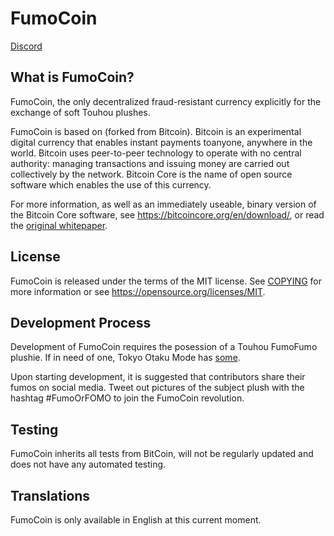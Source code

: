 FumoCoin
=====================================

[Discord](https://discord.gg/v2SyMRj)

What is FumoCoin?
----------------

FumoCoin, the only decentralized fraud-resistant currency explicitly for the 
exchange of soft Touhou plushes.

FumoCoin is based on (forked from Bitcoin). Bitcoin is an experimental digital 
currency that enables instant payments toanyone, anywhere in the world. Bitcoin
uses peer-to-peer technology to operate with no central authority: managing 
transactions and issuing money are carried out collectively by the network. 
Bitcoin Core is the name of open source software which enables the use of this 
currency.

For more information, as well as an immediately useable, binary version of
the Bitcoin Core software, see https://bitcoincore.org/en/download/, or read the
[original whitepaper](https://bitcoincore.org/bitcoin.pdf).

License
-------

FumoCoin is released under the terms of the MIT license. See [COPYING](COPYING) for more
information or see https://opensource.org/licenses/MIT.

Development Process
-------------------

Development of FumoCoin requires the posession of a Touhou FumoFumo plushie. If in need 
of one, Tokyo Otaku Mode has [some](https://otakumode.com/search?mode=shop&category=&keyword=fumo).

Upon starting development, it is suggested that contributors share their fumos on social media.
Tweet out pictures of the subject plush with the hashtag #FumoOrFOMO to join the FumoCoin revolution.

Testing
-------

FumoCoin inherits all tests from BitCoin, will not be regularly updated and does not
have any automated testing.

Translations
------------

FumoCoin is only available in English at this current moment.
